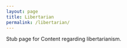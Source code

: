 ```yaml
---
layout: page
title: Libertarian
permalink: /libertarian/
---
```


Stub page for Content regarding libertarianism.


